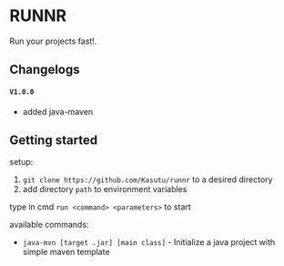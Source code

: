 # RUNNR
Run your projects fast!.

## Changelogs
#### `V1.0.0`
  - added java-maven

## Getting started

setup:
1. `git clone https://github.com/Kasutu/runnr` to a desired directory
2. add directory `path` to environment variables

type in cmd `run <command> <parameters>` to start

available commands:
- `java-mvn [target .jar] [main class]` - Initialize a java project with simple maven template
